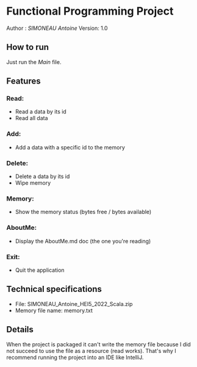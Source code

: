 # Functional Programming Project

Author : _SIMONEAU Antoine_
Version: 1.0

## How to run
Just run the *Main* file.

## Features
### Read:
- Read a data by its id
- Read all data

### Add:
- Add a data with a specific id to the memory


### Delete:
- Delete a data by its id
- Wipe memory

### Memory:
- Show the memory status (bytes free / bytes available)

### AboutMe:
- Display the AboutMe.md doc (the one you're reading)

### Exit:
- Quit the application

## Technical specifications
- File:  SIMONEAU_Antoine_HEI5_2022_Scala.zip
- Memory file name: memory.txt

## Details
When the project is packaged it can't write the memory file because I did not succeed to use the file as a resource (read works). That's why I recommend running the project into an IDE like IntelliJ.
